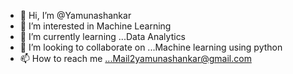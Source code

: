 - 👋 Hi, I’m @Yamunashankar
- 👀 I’m interested in Machine Learning
- 🌱 I’m currently learning ...Data Analytics
- 💞️ I’m looking to collaborate on ...Machine learning using python
- 📫 How to reach me ...Mail2yamunashankar@gmail.com

<!---
Yamunashankar/Yamunashankar is a ✨ special ✨ repository because its `README.md` (this file) appears on your GitHub profile.
You can click the Preview link to take a look at your changes.
--->
